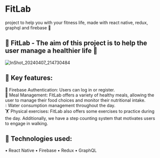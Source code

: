 # FitLab
project to help you with your fitness life, made with react native, redux, graphql and firebase 💪

## 💪 FitLab - The aim of this project is to help the user manage a healthier life 🥗

![InShot_20240407_214730484](https://github.com/Aninimo/FitLab/assets/75839810/e508457d-0ae4-496f-bfc7-1ee9183cc4c3)


## 🌟 Key features:

🔐 Firebase Authentication: Users can log in or register.<br/>
🥗 Meal Management: FitLab offers a variety of healthy meals, allowing the user to manage their food choices and monitor their nutritional intake. <br/>
💧 Water consumption management throughout the day. <br/>
🏋️ Physical exercises: FitLab also offers some exercises to practice during the day. Additionally, we have a step counting system that motivates users to engage in walking.

## 🚀 Technologies used:
  • React Native
  • Firebase
  • Redux
  • GraphQL
